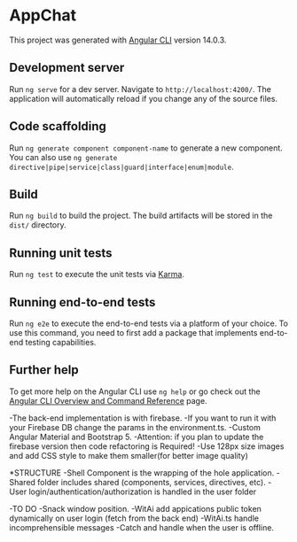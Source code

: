 # AppChat

This project was generated with [Angular CLI](https://github.com/angular/angular-cli) version 14.0.3.

## Development server

Run `ng serve` for a dev server. Navigate to `http://localhost:4200/`. The application will automatically reload if you change any of the source files.

## Code scaffolding

Run `ng generate component component-name` to generate a new component. You can also use `ng generate directive|pipe|service|class|guard|interface|enum|module`.

## Build

Run `ng build` to build the project. The build artifacts will be stored in the `dist/` directory.

## Running unit tests

Run `ng test` to execute the unit tests via [Karma](https://karma-runner.github.io).

## Running end-to-end tests

Run `ng e2e` to execute the end-to-end tests via a platform of your choice. To use this command, you need to first add a package that implements end-to-end testing capabilities.

## Further help

To get more help on the Angular CLI use `ng help` or go check out the [Angular CLI Overview and Command Reference](https://angular.io/cli) page.


<!-- Instructions -------------------------------------------------------------------------->

-The back-end implementation is with firebase.
-If you want to run it with your Firebase DB change the params in the environment.ts.
-Custom Angular Material and Bootstrap 5.
-Attention: if you plan to update the firebase version then code refactoring is Required!
-Use 128px size images and add CSS style to make them smaller(for better image quality)

*STRUCTURE
-Shell Component is the wrapping of the hole application.
-Shared folder includes shared (components, services, directives, etc).
-User login/authentication/authorization is handled in the user folder

-TO DO
-Snack window position.
-WitAi  add appications public token dynamically on user login (fetch from the back end)
-WitAi.ts handle incomprehensible messages
-Catch and handle when the user is offline.





<!-- Instructions !!!!!!!!!!!!!!!!!!!!!!!!!!!!!!!!!!!!!!!!!!!!!!!!!!!!!!!!!!!!!!!!!!!!!!!!-->
